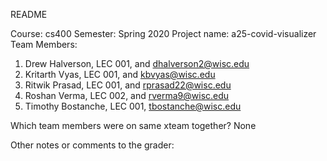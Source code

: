 README

Course: cs400
Semester: Spring 2020
Project name: a25-covid-visualizer
Team Members:
1. Drew Halverson, LEC 001, and dhalverson2@wisc.edu
2. Kritarth Vyas, LEC 001, and kbvyas@wisc.edu
3. Ritwik Prasad, LEC 001, and rprasad22@wisc.edu
4. Roshan Verma, LEC 002, and rverma9@wisc.edu
5. Timothy Bostanche, LEC 001, tbostanche@wisc.edu
 

Which team members were on same xteam together?
None

Other notes or comments to the grader:
